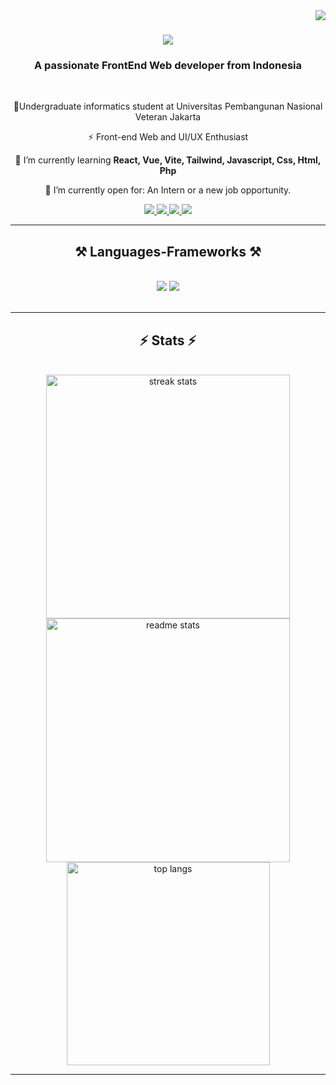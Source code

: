 <img align="right" src="https://visitor-badge.laobi.icu/badge?page_id=FarhanSukmana.FarhanSukmana" />

<h1 align="center">
    <img src="https://readme-typing-svg.herokuapp.com/?font=Righteous&size=35&center=true&vCenter=true&width=500&height=70&duration=4000&lines=Hi+There!+👋;+I'm+Farhan+Sukmana!;" />
</h1>

<h3 align="center">A passionate FrontEnd Web developer from Indonesia</h3>

<br/>

<div align="center">
 
 🔭Undergraduate informatics student at Universitas Pembangunan Nasional Veteran Jakarta 
 
⚡ Front-end Web and UI/UX Enthusiast

 🌱 I’m currently learning **React, Vue, Vite, Tailwind, Javascript, Css, Html, Php**

💬 I’m currently open for: An Intern or a new job opportunity.


 </div>
 
<div align="center"> 
  <a href="https://www.instagram.com/sukmanafarhan/?next=%2F">
    <img src="https://img.shields.io/badge/Instagram-E4405F?style=for-the-badge&logo=instagram&logoColor=white" />
  </a>
  <a href="mailto:sukmanafarhan2@gmail.com">
    <img src="https://img.shields.io/badge/Gmail-333333?style=for-the-badge&logo=gmail&logoColor=red" />
  </a>
  <a href="https://www.linkedin.com/in/mfarhansukmana/" target="_blank">
    <img src="https://img.shields.io/badge/LinkedIn-0077B5?style=for-the-badge&logo=linkedin&logoColor=white" target="_blank" />
  </a>
  <a href="https://github.com/FarhanSukmana" target="_blank">
     <img src="https://img.shields.io/badge/Portfolio-FF5722?style=for-the-badge&logo=todoist&logoColor=white" target="_blank" /> <!-- sqlite, safari, google-chrome are other good icon options -->
  </a>
</div>

 <hr/>
 
<h2 align="center">⚒️ Languages-Frameworks ⚒️</h2>
<br/>
<div align="center">
    <img src="https://skillicons.dev/icons?i=react,html,css,vscode,github,figma,tailwind" />
    <img src="https://skillicons.dev/icons?i=python,javascript,c,java,vercel" /><br>
</div>

<br/>
<hr/>

<h2 align="center">⚡ Stats ⚡</h2>
<br>
<div align=center>
  <img width=390 src="https://github-readme-streak-stats.herokuapp.com/?user=FarhanSukmana&theme=dark&hide_border=true" alt="streak stats"/>
  <img width=390 src="https://github-readme-stats.vercel.app/api?username=FarhanSukmana&theme=dark&show_icons=true&hide_border=true&count_private=true" alt="readme stats" />
  <br/>
  <img width=325 align="center" src="https://github-readme-stats.vercel.app/api/top-langs/?username=FarhanSukmana&theme=dark&show_icons=true&hide_border=true&layout=compact" alt="top langs" />
</div>
<hr/>

<br/>
